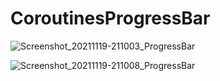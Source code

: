 # CoroutinesProgressBar

![Screenshot_20211119-211003_ProgressBar](https://user-images.githubusercontent.com/39657409/142659021-36fcc0e6-e19f-4111-96e0-6688f78059ae.jpg)

![Screenshot_20211119-211008_ProgressBar](https://user-images.githubusercontent.com/39657409/142659069-822a88a8-2a3e-470a-ab4c-f1a5a0d3a41b.jpg)
